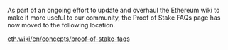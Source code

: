 As part of an ongoing effort to update and overhaul the Ethereum wiki to make it more useful to our community, the Proof of Stake FAQs page has now moved to the following location.

[eth.wiki/en/concepts/proof-of-stake-faqs](https://eth.wiki/en/concepts/proof-of-stake-faqs)